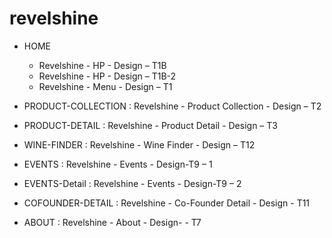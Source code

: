 # revelshine

- HOME

  - Revelshine - HP - Design – T1B
  - Revelshine - HP - Design – T1B-2
  - Revelshine - Menu - Design – T1

- PRODUCT-COLLECTION : Revelshine - Product Collection - Design – T2

- PRODUCT-DETAIL : Revelshine - Product Detail - Design – T3

- WINE-FINDER : Revelshine - Wine Finder - Design – T12

- EVENTS : Revelshine - Events - Design-T9 – 1

- EVENTS-Detail : Revelshine - Events - Design-T9 – 2

- COFOUNDER-DETAIL : Revelshine - Co-Founder Detail - Design - T11

- ABOUT : Revelshine - About - Design- - T7
